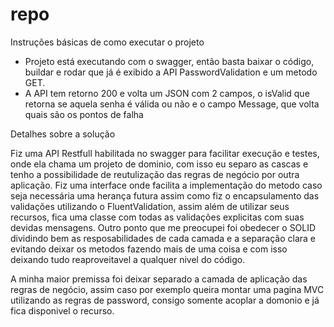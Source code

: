 # repo

Instruções básicas de como executar o projeto

- Projeto está executando com o swagger, então basta baixar o código, buildar e rodar que já é exibido a API PasswordValidation e um metodo GET.
- A API tem retorno 200 e volta um JSON com 2 campos, o isValid que retorna se aquela senha é válida ou não e o campo Message, que volta quais são os pontos de falha

Detalhes sobre a solução

Fiz uma API Restfull habilitada no swagger para facilitar execução e testes, onde ela chama um projeto de dominio, com isso eu separo as cascas e tenho a possibilidade de reutulização das regras de negócio por outra aplicação.
Fiz uma interface onde facilita a implementação do metodo caso seja necessária uma herança futura assim como fiz o encapsulamento das validações utilizando o FluentValidation, assim além de utilizar seus recursos, fica uma classe com todas as validações explicitas com suas devidas mensagens.
Outro ponto que me preocupei foi obedecer o SOLID dividindo bem as resposabilidades de cada camada e a separação clara e evitando deixar os metodos fazendo mais de uma coisa e com isso deixando tudo reaproveitavel a qualquer nivel do código.

A minha maior premissa foi deixar separado a camada de aplicação das regras de negócio, assim caso por exemplo queira montar uma pagina MVC utilizando as regras de password, consigo somente acoplar a domonio e já fica disponivel o recurso.

